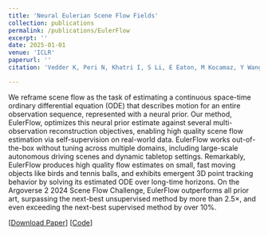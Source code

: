 ```yaml
---
title: 'Neural Eulerian Scene Flow Fields'
collection: publications
permalink: /publications/EulerFlow
excerpt: ''
date: 2025-01-01
venue: 'ICLR'
paperurl: ''
citation: 'Vedder K, Peri N, Khatri I, S Li, E Eaton, M Kocamaz, Y Wang, Ramanan D, J Pehserl. Neural Eulerian Scene Flow Fields In: International Conference on Learning Representations, ICLR 2025'

---
```


We reframe scene flow as the task of estimating a continuous space-time ordinary differential equation (ODE) that describes motion for an entire observation sequence, represented with a neural prior. Our method, EulerFlow, optimizes this neural prior estimate against several multi-observation reconstruction objectives, enabling high quality scene flow estimation via self-supervision on real-world data. EulerFlow works out-of-the-box without tuning across multiple domains, including large-scale autonomous driving scenes and dynamic tabletop settings. Remarkably, EulerFlow produces high quality flow estimates on small, fast moving objects like birds and tennis balls, and exhibits emergent 3D point tracking behavior by solving its estimated ODE over long-time horizons. On the Argoverse 2 2024 Scene Flow Challenge, EulerFlow outperforms all prior art, surpassing the next-best unsupervised method by more than 2.5×, and even exceeding the next-best supervised method by over 10%.

[[Download Paper](https://neeharperi.com/files/EulerFlow.pdf)]
[[Code](https://github.com/kylevedder/SceneFlowZoo)]
